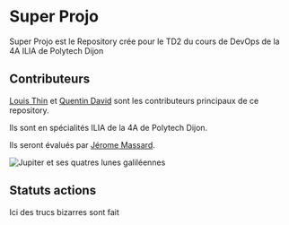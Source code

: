 # Super Projo

Super Projo est le Repository crée pour le TD2 du cours de DevOps de la 4A ILIA de Polytech Dijon

## Contributeurs

[Louis Thin](https://github.com/louist1425) et [Quentin David](https://github.com/QDAVVV) sont les contributeurs principaux de ce repository.

Ils sont en spécialités ILIA de la 4A de Polytech Dijon.

Ils seront évalués par [Jérome Massard](https://github.com/JeromeMSD).

![Jupiter et ses quatres lunes galiléennes](https://science.nasa.gov/wp-content/uploads/2023/09/Galilean_Moons-800.jpg?w=1536&format=webp)

## Statuts actions

Ici des trucs bizarres sont fait